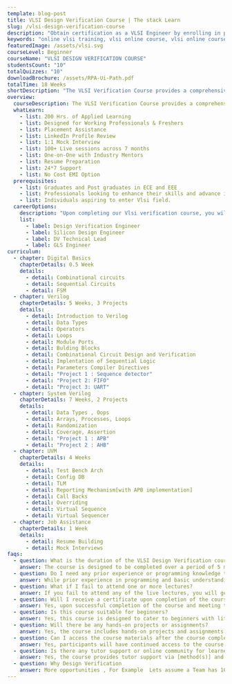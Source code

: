 ```yaml
---
template: blog-post
title: VLSI Design Verification Course | The stack Learn
slug: /vlsi-design-verification-course
description: "Obtain certification as a VLSI Engineer by enrolling in premier online VLSI courses that include Digital Design, SoC Design, STA, SystemVerilog, Verilog HDL, UVM, Chip Design, and additional topics."
keywords: "online vlsi training, vlsi online course, vlsi online course free, vlsi certification courses online, digital design course online, Static timing Analysis , System on Chip Design, SOC Design, VLSI Basics tutorial, vlsi design"
featuredImage: /assets/vlsi.svg
courseLevel: Beginner
courseName: "VLSI DESIGN VERIFICATION COURSE"
studentsCount: "10"
totalQuizzes: "10"
downloadBrochure: /assets/RPA-Ui-Path.pdf
totalTime: 18 Weeks
shortDescription: "The VLSI Verification Course provides a comprehensive introduction to functional verification methodologies and SystemVerilog language, followed by a detailed explanation of constructing a class-based verification environment using SystemVerilog HDVL."
overview:
  courseDescription: The VLSI Verification Course provides a comprehensive introduction to functional verification methodologies and SystemVerilog language, followed by a detailed explanation of constructing a class-based verification environment using SystemVerilog HDVL. Within the SystemVerilog for Verification module, the course offers extensive training on developing test benches using OOP, constraint random simulation, and verification sign-off through functional coverage.
  whatLearn:
    - list: 200 Hrs. of Applied Learning
    - list: Designed for Working Professionals & Freshers
    - list: Placement Assistance
    - list: LinkedIn Profile Review
    - list: 1:1 Mock Interview
    - list: 100+ Live sessions across 7 months
    - list: One-on-One with Industry Mentors
    - list: Resume Preparation
    - list: 24*7 Support
    - list: No Cost EMI Option
  prerequisites:
    - list: Graduates and Post graduates in ECE and EEE
    - list: Professionals looking to enhance their skills and advance in their careers
    - list: Individuals aspiring to enter Vlsi field.
  careerOptions:
    description: "Upon completing our Vlsi verification course, you will acquire the skills required for various roles in the industry, including but not limited to:"
    list:
      - label: Design Verification Engineer
      - label: Silicon Design Engineer
      - label: DV Technical Lead
      - label: GLS Engineer
curriculum:
  - chapter: Digital Basics
    chapterDetails: 0.5 Week
    details:
      - detail: Combinational circuits
      - detail: Sequential Circuits
      - detail: FSM
  - chapter: Verilog
    chapterDetails: 5 Weeks, 3 Projects
    details:
      - detail: Introduction to Verilog
      - detail: Data Types
      - detail: Operators
      - detail: Loops
      - detail: Module Ports
      - detail: Bulding Blocks
      - detail: Combinational Circuit Design and Verification
      - detail: Implentation of Sequential Logic
      - detail: Parameters Compiler Directives
      - detail: "Project 1 : Sequence detector"
      - detail: "Project 2: FIFO"
      - detail: "Project 3: UART"
  - chapter: System Verilog
    chapterDetails: 7 Weeks, 2 Projects
    details:
      - detail: Data Types , Oops
      - detail: Arrays, Processes, Loops
      - detail: Randomization
      - detail: Coverage, Assertion
      - detail: "Project 1 : APB"
      - detail: "Project 2 : AHB"
  - chapter: UVM
    chapterDetails: 4 Weeks
    details:
      - detail: Test Bench Arch
      - detail: Config DB
      - detail: TLM
      - detail: Reporting Mechanism[with APB implementation]
      - detail: Call Backs
      - detail: Overriding
      - detail: Virtual Sequence
      - detail: Virtual Sequencer
  - chapter: Job Assistance
    chapterDetails: 1 Week
    details:
      - detail: Resume Building
      - detail: Mock Interviews
faqs:
  - question: What is the duration of the VLSI Design Verification course?
    answer: The course is designed to be completed over a period of 5 months. However, it may vary based on individual learning pace and course format.
  - question: Do I need any prior experience or programming knowledge to enroll in the course?
    answer: While prior experience in programming and basic understanding of Digital Concepts, the course is designed to accommodate learners with varying levels of prior knowledge.
  - question: What if I fail to attend one or more lectures?
    answer: If you fail to attend any of the live lectures, you will get a copy of the recorded session in the next 12 hours. Moreover, if you have any other queries, you can get in touch with our course advisors or post them on our community.
  - question: Will I receive a certificate upon completion of the course?
    answer: Yes, upon successful completion of the course and meeting the requirements, a certificate of completion will be awarded.
  - question: Is this course suitable for beginners?
    answer: Yes, this course is designed to cater to beginners with little prior knowledge of electronics stream. It provides a comprehensive introduction to the field and gradually builds up the necessary skills.
  - question: Will there be any hands-on projects or assignments?
    answer: Yes, the course includes hands-on projects and assignments to reinforce learning and provide practical experience in applying data science techniques.
  - question: Can I access the course materials after the course completion?
    answer: Yes, participants will have continued access to the course materials, including lecture slides, code samples, and additional resources, even after completing the course.
  - question: Is there any tutor support or online community for learners?
    answer: Yes, the course provides tutor support via [method(s)] and encourages learners to engage with peers through an online community/forum for discussion, collaboration, and assistance.
  - question: Why Design Verification
    answer: More opportunities , For Example  Lets assume a Team has 100 engineers , Jobs in VLSI will be like RTL(4), RTL Integration(3), Design Verification(32), Formal Verification(2), Power aware Verification(2), synthesis(5), Physical Design(20), STA(6), DFT(4), Custom Layout(7), Physical Verification(8), Post silicon Validation(7)
---
```

